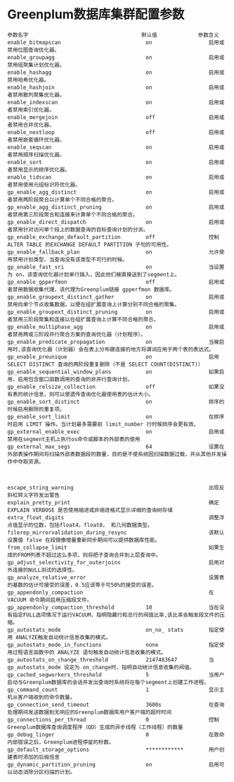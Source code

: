 # Greenplum数据库集群配置参数
	参数名字									默认值				参数含义
	enable_bitmapscan							on					启用或禁用位图查询优化器。
	enable_groupagg								on					启用或禁用组聚集计划优化器。
	enable_hashagg								on					启用或禁用哈希优化器。
	enable_hashjoin								on					启用或者禁用散列聚集优化器。
	enable_indexscan							on					启用或者禁用索引优化器。
	enable_mergejoin							off					启用或者禁用合并优化器。
	enable_nestloop								off					启用或者禁用嵌套循环优化器。
	enable_seqscan								on					启用或者禁用顺序扫描优化器。
	enable_sort									on					启用或者禁用显示的排序优化器。
	enable_tidscan								on					启用或者禁用使用元组标识符优化器。
	gp_enable_agg_distinct						on					启用或者禁用两阶段聚合以计算单个不同合格的聚合。
	gp_enable_agg_distinct_pruning				on					启用或者禁用第三阶段聚合和连接来计算单个不同合格的聚合。
	gp_enable_direct_dispatch					on					启用或者禁用针对访问单个段上的数据查询的目标查询计划的分派。
	gp_enable_exchange_default_partition		off					控制 ALTER TABLE 的EXCHANGE DEFAULT PARTITION 子句的可用性。
	gp_enable_fallback_plan						on					允许使用禁用计划类型，当查询没有该类型不可行的时候。
	gp_enable_fast_sri							on					当设置为 on，该查询优化器计划单行插入，因此他们被直接送到了segment上。
	gp_enable_gpperfmon							off					启用或者禁用数据收集代理，该代理为Greenplum链接 gpperfmon 数据库。
	gp_enable_groupext_distinct_gather			on					启用或禁用向单个节点收集数据，以便在组扩展查询上计算分别不同合格的聚集。
	gp_enable_groupext_distinct_pruning			on					启用或者禁用三阶段聚集和连接以在组扩展查询上计算不同合格的聚合。
	gp_enable_multiphase_agg					on					启用或者禁用两或三阶段并行聚合方案的查询优化器（计划程序）。
	gp_enable_predicate_propagation				on					当被启用时,该查询优化器（计划器）会在表上分布键连接的地方将谓词应用于两个表的表达式。
	gp_enable_preunique							on					启用 SELECT DISTINCT 查询的两阶段重复删除（不是 SELECT COUNT(DISTINCT)）
	gp_enable_sequential_window_plans			on					如果启用，启用包含窗口函数调用的查询的非并行查询计划。
	gp_enable_relsize_collection				off					如果没有表的统计信息，则可以使遗传查询优化器使用表的估计大小。
	gp_enable_sort_distinct						on					排序的时候启用删除的重复项。
	gp_enable_sort_limit						on					在排序时启用 LIMIT 操作。当计划最多需要前 limit_number 行时候排序会更有效。
	gp_external_enable_exec						on					启用或禁用在segment主机上执行os命令或脚本的外部表的使用
	gp_external_max_segs						64					设置在外部表操作期间将扫描外部表数据段的数量，目的是不使系统因扫描数据过载，并从其他并发操作中夺取资源。
			
			
	
	escape_string_warning											出现反斜杠转义字符发出警告
	explain_pretty_print											确定 EXPLAIN VERBOSE 是否使用缩进或非缩进格式显示详细的查询树存储
	extra_float_digits												调整浮点值显示的位数，包括float4，float8， 和几何数据类型。
	filerep_mirrorvalidation_during_resync							该默认设置值 false 在段镜像增量重新同步期间可以提供数据库性能。
	from_collapse_limit												如果生成的FROM列表不超过这么多项，则将把子查询合并到上层查询中。
	gp_adjust_selectivity_for_outerjoins							启用对外连接的NULL测试的选择性。
	gp_analyze_relative_error										设置表的基数的估计可接受的误差，0.5应该等于可50%的接受的误差。
	gp_appendonly_compaction										在 VACUUM 命令期间启用压缩段文件。
	gp_appendonly_compaction_threshold			10					当在没有指定FULL选项情况下运行VACUUM，指明隐藏行和总行的阀值比率,该比率会触发段文件的压缩。
	gp_autostats_mode							on_no_ stats		指定使用 ANALYZE触发自动统计信息收集的模式。
	gp_autostats_mode_in_functions				none				指定使用过程语言函数中的 ANALYZE 语句触发自动统计信息收集的模式。 
	gp_autostats_on_change_threshold			2147483647			当 gp_autostats_mode 设定为 on_change时，指明自动统计信息收集的阀值。
	gp_cached_segworkers_threshold				5					当用户启动与Greenplum数据库的会话并发出查询时系统将在每个segment上创建工作进程。
	gp_command_count							1					显示主机从客户端收到的命令数量。
	gp_connection_send_timeout					3600s				在查询处理期间发送数据到无响应的Greenplum数据库用户客户端的超时时间
	gp_connections_per_thread					0					控制Greenplum数据库查询调度程序（QD）生成的异步线程（工作线程）的数量
	gp_debug_linger								0					在致命内部错误之后，Greenplum进程停留的秒数。
	gp_default_storage_options					************		用户创建表时添加的后缀信息
	gp_dynamic_partition_pruning				on					启用可以动态消除分区扫描的计划。
